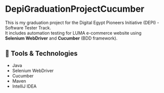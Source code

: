 # DepiGraduationProjectCucumber

This is my graduation project for the Digital Egypt Pioneers Initiative (DEPI) - Software Tester Track.  
It includes automation testing for LUMA e-commerce website using **Selenium WebDriver** and **Cucumber** (BDD framework).

## 🔧 Tools & Technologies

- Java  
- Selenium WebDriver  
- Cucumber  
- Maven  
- IntelliJ IDEA
